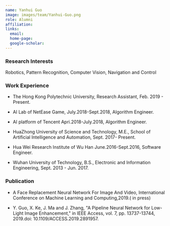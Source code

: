 ```yaml
---
name: Yanhui Guo
image: images/team/Yanhui-Guo.png
role: Alumni
affiliation:  
links:
  email:  
  home-page:  
  google-scholar:  
---
```


### Research Interests

Robotics, Pattern Recognition, Computer Vision, Navigation and Control

### Work Experience

- The Hong Kong Polytechnic University, Research Assistant, Feb. 2019 - Present.

- AI Lab of NetEase Game, July.2018-Sept.2018, Algorithm Engineer.

- AI platform of Tencent Apri.2018-July.2018, Algorithm Engineer.

- HuaZhong University of Science and Technology, M.E., School of Artificial Intelligence and Automation, Sept. 2017- Present.

- Hua Wei Research Institute of Wu Han June.2016-Sept.2016, Software Engineer.

- Wuhan University of Technology, B.S., Electronic and Information Engineering, Sept. 2013 - Jun. 2017.



 

### Publication

- A Face Replacement Neural Network For Image And Video, International Conference on Machine Learning and Computing,2019.( in press)

- Y. Guo, X. Ke, J. Ma and J. Zhang, "A Pipeline Neural Network for Low-Light Image Enhancement," in IEEE Access, vol. 7, pp. 13737-13744, 2019.doi: 10.1109/ACCESS.2019.2891957.
